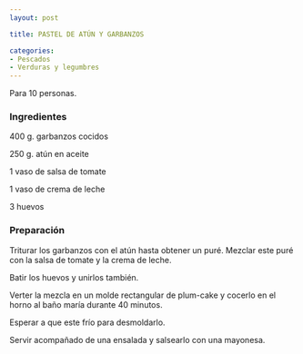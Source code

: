```yaml
---
layout: post

title: PASTEL DE ATÚN Y GARBANZOS

categories:
- Pescados
- Verduras y legumbres
---
```

Para 10 personas.

<h3>Ingredientes</h3>

400 g. garbanzos cocidos

250 g. atún en aceite

1 vaso de salsa de tomate

1 vaso de crema de leche

3 huevos

<h3>Preparación</h3>

Triturar los garbanzos con el atún hasta obtener un puré. Mezclar este puré con la salsa de tomate y la crema de leche.

Batir los huevos y unirlos también.

Verter la mezcla en un molde rectangular de plum-cake y cocerlo en el horno al baño maría durante 40 minutos.

Esperar a que este frío para desmoldarlo.

Servir acompañado de una ensalada y salsearlo con una mayonesa.